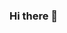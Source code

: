 ### Hi there 👋

<!--
**freakstreak/freakstreak** is a ✨ _special_ ✨ repository because its `README.md` (this file) appears on your GitHub profile.

Here are some ideas to get you started:

- 🔭 I’m currently working at @geekyants
- 🔭 Currently focused on the development of bolt, a project aimed at enhancing user experiences.
- 🌱 Exploring the intricacies of building frameworks and SDKs from the ground up.
- 👯 Open to collaboration and joint projects with fellow developers.
- 📫 How to reach me on
  - [Linkedin](https://www.linkedin.com/in/tanmay-jaiswal-aa3580189/)
  - [Twitter](https://twitter.com/_tanmay22)
  - [Mail](tanmayjaiswal2201@gmail.com)
-->
